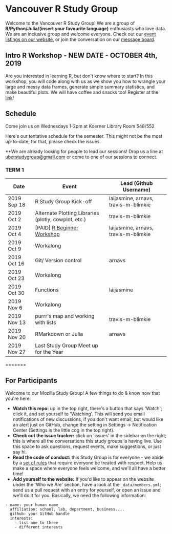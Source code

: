 Vancouver R Study Group
=======================

Welcome to the Vancouver R Study Group! We are a group of **R/Python/Julia/(insert your favourite language)** enthusiasts who love data. We are an inclusive group and welcome everyone. Check out our [event listings on our website](http://ubc-r-study-group.github.io/studyGroup/), or join the conversation on our [message board](https://github.com/ubc-r-study-group/studyGroup/issues).

## Intro R Workshop - NEW DATE - OCTOBER 4th, 2019
Are you interested in learning R, but don't know where to start? In this workshop, you will code along with us as we show you how to wrangle your large and messy data frames, generate simple summary statistics, and make beautiful plots. We will have coffee and snacks too! Register at the [link](https://www.eventbrite.ca/e/r-beginner-workshop-tickets-68936650377)!

## Schedule

Come join us on Wednesdays 1-2pm at Koerner Library Room 548/552

Here's our tentative schedule for the semester. This might not be the most up-to-date; for that, please check the issues.

**We are already looking for people to lead our sessions! Drop us a line at ubcrstudygroup@gmail.com or come to one of our sessions to connect. 

### TERM 1
|Date       |Event                                                               |Lead (Github Username)                              |
|-----------|--------------------------------------------------------------------|-----------------------------------|
|2019 Sep 18| R Study Group Kick-off                                             | laijasmine, arnavs, travis-m-blimkie|
|2019 Oct 2 | Alternate Plotting Libraries (plotly, cowplot, etc.)               | travis-m-blimkie                    |
|2019 Oct 4 | [PAID] [R Beginner Workshop](https://www.eventbrite.ca/e/r-beginner-workshop-tickets-68936650377)                                         | laijasmine, arnavs, travis-m-blimkie|
|2019 Oct 9 | Workalong                                                          |                                   |
|2019 Oct 16| Git/ Version control                                               | arnavs                            |
|2019 Oct 23| Workalong                                                          |                                   |
|2019 Oct 30| Functions                                                          | laijasmine                               |
|2019 Nov 6 | Workalong                                                          |                                   |
|2019 Nov 13| purrr's map and working with lists                                 | travis-m-blimkie                  |
|2019 Nov 20| RMarkdown or Julia                                                 | arnavs                            |
|2019 Nov 27| Last Study Group Meet up for the Year                              |                                   |

=======

## For Participants

Welcome to our Mozilla Study Group! A few things to do & know now that you're here:

 - **Watch this repo:** up in the top right, there's a button that says 'Watch'; click it, and set yourself to 'Watching'. This will send you email notifications of new discussions; if you don't want email, but would like an alert just on GitHub, change the setting in Settings -> Notification Center (Settings is the little cog in the top right).
 - **Check out the issue tracker:** click on 'issues' in the sidebar on the right; this is where all the conversations this study groups is having live. Use this space to ask questions, request events, make suggestions, or just say hi.
 - **Read the code of conduct:** this Study Group is for everyone - we abide by a [set of rules](https://www.mozillascience.org/code-of-conduct/) that require everyone be treated with respect. Help us make a space where everyone feels welcome, and we'll all have a better time!
 - **Add yourself to the website:** If you'd like to appear on the website under the 'Who we Are' section, have a look at the `_data/members.yml`; send us a pull request with an entry for yourself, or open an issue and we'll do it for you. Basically, we need the following information:


```
- name: your human name
  affiliation: school, lab, department, business....
  github: your GitHub handle
  interests:
    - list one to three
    - different interests
```
